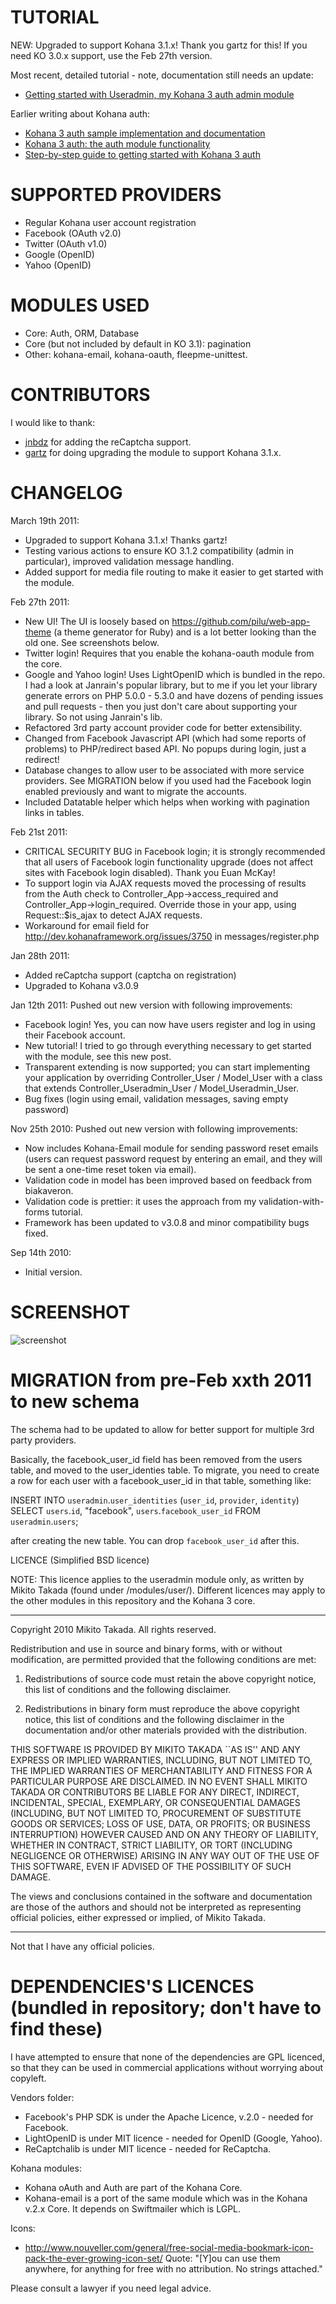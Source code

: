 
TUTORIAL
========

NEW: Upgraded to support Kohana 3.1.x! Thank you gartz for this! If you need KO 3.0.x support, use the Feb 27th version.

Most recent, detailed tutorial - note, documentation still needs an update:

* [Getting started with Useradmin, my Kohana 3 auth admin module](http://blog.mixu.net/2011/01/13/getting-started-with-useradmin-my-kohana-3-auth-admin-module/)

Earlier writing about Kohana auth:

* [Kohana 3 auth sample implementation and documentation](http://blog.mixu.net/2010/09/14/kohana-3-auth-sample-implementation-and-documentation/)
* [Kohana 3 auth: the auth module functionality](http://blog.mixu.net/2010/09/07/kohana-3-auth-the-auth-module-functionality/)
* [Step-by-step guide to getting started with Kohana 3 auth](http://blog.mixu.net/2010/09/06/step-by-step-guide-to-kohana-3-auth/)

SUPPORTED PROVIDERS
===================

+ Regular Kohana user account registration
+ Facebook (OAuth v2.0)
+ Twitter (OAuth v1.0)
+ Google (OpenID)
+ Yahoo (OpenID)

MODULES USED
============

* Core: Auth, ORM, Database
* Core (but not included by default in KO 3.1): pagination
* Other: kohana-email, kohana-oauth, fleepme-unittest.

CONTRIBUTORS
============

I would like to thank:

* [jnbdz](https://bitbucket.org/jnbdz/useradmin/) for adding the reCaptcha support.
* [gartz](https://github.com/gartz/useradmin/) for doing upgrading the module to support Kohana 3.1.x.

CHANGELOG
=========

March 19th 2011:

* Upgraded to support Kohana 3.1.x! Thanks gartz!
* Testing various actions to ensure KO 3.1.2 compatibility (admin in particular), improved validation message handling.
* Added support for media file routing to make it easier to get started with the module.

Feb 27th 2011:

* New UI! The UI is loosely based on https://github.com/pilu/web-app-theme (a theme generator for Ruby) and is a lot better looking than the old one. See screenshots below.
* Twitter login! Requires that you enable the kohana-oauth module from the core. 
* Google and Yahoo login! Uses LightOpenID which is bundled in the repo. I had a look at Janrain's popular library, but to me if you let your library generate errors on PHP 5.0.0 - 5.3.0 and have dozens of pending issues and pull requests - then you just don't care about supporting your library. So not using Janrain's lib.
* Refactored 3rd party account provider code for better extensibility.
* Changed from Facebook Javascript API (which had some reports of problems) to PHP/redirect based API. No popups during login, just a redirect!
* Database changes to allow user to be associated with more service providers. See MIGRATION below if you used had the Facebook login enabled previously and want to migrate the accounts.
* Included Datatable helper which helps when working with pagination links in tables.

Feb 21st 2011:

* CRITICAL SECURITY BUG in Facebook login; it is strongly recommended that all users of Facebook login functionality upgrade (does not affect sites with Facebook login disabled). Thank you Euan McKay!
* To support login via AJAX requests moved the processing of results from the Auth check to Controller_App->access_required and Controller_App->login_required. Override those in your app, using Request::$is_ajax to detect AJAX requests.
* Workaround for email field for http://dev.kohanaframework.org/issues/3750 in messages/register.php

Jan 28th 2011:

* Added reCaptcha support (captcha on registration)
* Upgraded to Kohana v3.0.9

Jan 12th 2011: Pushed out new version with following improvements:

* Facebook login! Yes, you can now have users register and log in using their Facebook account.
* New tutorial! I tried to go through everything necessary to get started with the module, see this new post.
* Transparent extending is now supported; you can start implementing your application by overriding Controller_User / Model_User with a class that extends Controller_Useradmin_User / Model_Useradmin_User.
* Bug fixes (login using email, validation messages, saving empty password)

Nov 25th 2010: Pushed out new version with following improvements:

* Now includes Kohana-Email module for sending password reset emails (users can request password request by entering an email, and they will be sent a one-time reset token via email).
* Validation code in model has been improved based on feedback from biakaveron.
* Validation code is prettier: it uses the approach from my validation-with-forms tutorial.
* Framework has been updated to v3.0.8 and minor compatibility bugs fixed.

Sep 14th 2010:

* Initial version.

SCREENSHOT
==========

![screenshot](https://github.com/mixu/useradmin/raw/master/useradmin-screen.png)

MIGRATION from pre-Feb xxth 2011 to new schema
==============================================

The schema had to be updated to allow for better support for multiple 3rd party providers.

Basically, the facebook_user_id field has been removed from the users table, and moved
to the user_identies table. To migrate, you need to create a row for each user with a facebook_user_id
in that table, something like:

INSERT INTO `useradmin`.`user_identities` (`user_id`, `provider`, `identity`) SELECT `users`.`id`,
"facebook", `users`.`facebook_user_id` FROM `useradmin`.`users`;

after creating the new table. You can drop `facebook_user_id` after this.

LICENCE (Simplified BSD licence)

NOTE: This licence applies to the useradmin module only, as written by Mikito
Takada (found under /modules/user/). Different licences may apply to the other
modules in this repository and the Kohana 3 core. 

-------

Copyright 2010 Mikito Takada. All rights reserved.

Redistribution and use in source and binary forms, with or without modification, are
permitted provided that the following conditions are met:

   1. Redistributions of source code must retain the above copyright notice, this list of
      conditions and the following disclaimer.

   2. Redistributions in binary form must reproduce the above copyright notice, this list
      of conditions and the following disclaimer in the documentation and/or other materials
      provided with the distribution.

THIS SOFTWARE IS PROVIDED BY MIKITO TAKADA ``AS IS'' AND ANY EXPRESS OR IMPLIED
WARRANTIES, INCLUDING, BUT NOT LIMITED TO, THE IMPLIED WARRANTIES OF MERCHANTABILITY AND
FITNESS FOR A PARTICULAR PURPOSE ARE DISCLAIMED. IN NO EVENT SHALL MIKITO TAKADA OR
CONTRIBUTORS BE LIABLE FOR ANY DIRECT, INDIRECT, INCIDENTAL, SPECIAL, EXEMPLARY, OR
CONSEQUENTIAL DAMAGES (INCLUDING, BUT NOT LIMITED TO, PROCUREMENT OF SUBSTITUTE GOODS OR
SERVICES; LOSS OF USE, DATA, OR PROFITS; OR BUSINESS INTERRUPTION) HOWEVER CAUSED AND ON
ANY THEORY OF LIABILITY, WHETHER IN CONTRACT, STRICT LIABILITY, OR TORT (INCLUDING
NEGLIGENCE OR OTHERWISE) ARISING IN ANY WAY OUT OF THE USE OF THIS SOFTWARE, EVEN IF
ADVISED OF THE POSSIBILITY OF SUCH DAMAGE.

The views and conclusions contained in the software and documentation are those of the
authors and should not be interpreted as representing official policies, either expressed
or implied, of Mikito Takada.

-------

Not that I have any official policies.

DEPENDENCIES'S LICENCES (bundled in repository; don't have to find these)
=========================================================================
I have attempted to ensure that none of the dependencies are GPL licenced,
so that they can be used in commercial applications without worrying about copyleft.

Vendors folder:

- Facebook's PHP SDK is under the Apache Licence, v.2.0 - needed for Facebook.
- LightOpenID is under MIT licence - needed for OpenID (Google, Yahoo).
- ReCaptchalib is under MIT licence - needed for ReCaptcha.

Kohana modules:

- Kohana oAuth and Auth are part of the Kohana Core.
- Kohana-email is a port of the same module which was in the Kohana v.2.x Core.
  It depends on Swiftmailer which is LGPL.

Icons:

- http://www.nouveller.com/general/free-social-media-bookmark-icon-pack-the-ever-growing-icon-set/
  Quote: "[Y]ou can use them anywhere, for anything for free with no attribution. No strings attached."

Please consult a lawyer if you need legal advice.
